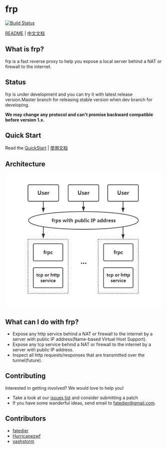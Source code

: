 # frp

[![Build Status](https://travis-ci.org/fatedier/frp.svg)](https://travis-ci.org/fatedier/frp)

[README](README.md) | [中文文档](README_zh.md)

## What is frp?

frp is a fast reverse proxy to help you expose a local server behind a NAT or firewall to the internet.

## Status

frp is under development and you can try it with latest release version.Master branch for releasing stable version when dev branch for developing.

**We may change any protocol and can't promise backward compatible before version 1.x.**

## Quick Start

Read the [QuickStart](doc/quick_start_en.md) | [使用文档](doc/quick_start_zh.md)

## Architecture

![architecture](doc/pic/architecture.png)

## What can I do with frp?

* Expose any http service behind a NAT or firewall to the internet by a server with public IP address(Name-based Virtual Host Support).
* Expose any tcp service behind a NAT or firewall to the internet by a server with public IP address.
* Inspect all http requests/responses that are transmitted over the tunnel(future).

## Contributing

Interested in getting involved? We would love to help you!

* Take a look at our [issues list](https://github.com/fatedier/frp/issues) and consider submitting a patch
* If you have some wanderful ideas, send email to fatedier@gmail.com.

## Contributors

* [fatedier](https://github.com/fatedier)
* [Hurricanezwf](https://github.com/Hurricanezwf)
* [vashstorm](https://github.com/vashstorm)
